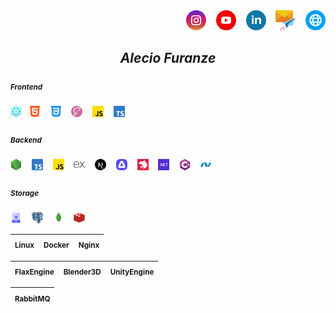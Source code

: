 <div align="end">
    <a target="_blank" href="https://instagram.com/alec1o"><img width="32px" src="/instagram.png" alt="instagram"/></a>
&nbsp;&nbsp;
    <a target="_blank" href="https://youtube.com/@alec1o"><img width="32px" src="/youtube.png" alt="youtube"/></a>
&nbsp;&nbsp;
    <a target="_blank" href="https://linkedin.com/in/alec1o/"><img width="32px" src="/linkedin.png" alt="linkedin"/></a>
&nbsp;&nbsp;
    <a target="_blank" href="mailto://i@alecio.me"><img width="32px" src="/email.png" alt="email"/></a>
&nbsp;&nbsp;
    <a target="_blank" href="http://www.alecio.me/"><img width="32px" src="/website.png" alt="website"/></a>
</div>

<div align="center">

## _Alecio Furanze_

</div>

<h4>
    <h5>
        <sub><strong>Frontend</strong></sub>
    </h5>
    <sub><img width="18px" src="/react.png" /></sub>&nbsp;&nbsp;
    <sub><img width="18px" src="/html.png" /></sub> &nbsp;&nbsp;
    <sub><img width="18px" src="/css.png" /></sub> &nbsp;&nbsp;
    <sub><img width="18px" src="/sass.png" /></sub> &nbsp;&nbsp;
    <sub><img width="18px" src="/js.png" /></sub> &nbsp;&nbsp;
    <sub><img width="18px" src="/typescript.png" /></sub>
</h4>


<h4>
    <h5>
        <sub><strong>Backend</strong></sub>
    </h5>
    <sub><img width="18px" src="/nodejs.png" /></sub> &nbsp;&nbsp;
    <sub><img width="18px" src="/typescript.png" /></sub> &nbsp;&nbsp;
    <sub><img width="18px" src="/js.png" /></sub> &nbsp;&nbsp;
    <sub><img width="18px" src="/expressjs2.png" /></sub> &nbsp;&nbsp;
    <sub><img width="18px" src="/nextjs.svg" /></sub> &nbsp;&nbsp;
    <sub><img width="18px" src="/adonisjs.png" /></sub>  &nbsp;&nbsp;
    <sub><img width="18px" src="/nestjs.png" /></sub> &nbsp;&nbsp;
    <sub><img width="18px" src="/dotnet.png" /></sub> &nbsp;&nbsp;
    <sub><img width="18px" src="/c-sharp.png" /></sub> &nbsp;&nbsp;
    <sub><img width="18px" src="/aspnet.webp" /></sub>
</h4>

<h4>
    <h5>
        <sub><strong>Storage</strong></sub>
    </h5>
    <sub><img width="18px" src="/sql.png" /></sub> &nbsp;&nbsp;
    <sub><img width="18px" src="/postgre.png" /></sub> &nbsp;&nbsp;
    <sub><img width="18px" src="/mongodb.png" /></sub> &nbsp;&nbsp;
    <sub><img width="18px" src="/redis.png" /></sub>
</h4>

</br>

| <sub>Linux</sub> &nbsp;&nbsp; <sub>Docker</sub> &nbsp;&nbsp; <sub>Nginx</sub> |  
| --- |

| <sub>FlaxEngine</sub> &nbsp;&nbsp; <sub>Blender3D</sub> &nbsp;&nbsp; <sub>UnityEngine</sub> |  
| --- |

| <sub>RabbitMQ</sub> |  
| --- |

